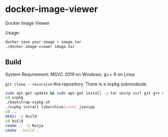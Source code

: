 docker-image-viewer
===================

Docker Image Viewer

Usage:
```bash
docker save your-image > image.tar
./docker-image-viewer image.tar
```


Build
--------

System Requirement: MSVC 2019 on Windows; g++ 9 on Linux

`git clone --recursive` this repository. There is a vcpkg submodoule.

```bash
sudo apt-get update && sudo apt-get install -y tar unzip curl git g++ cmake ninja-build
cd vcpkg
./bootstrap-vcpkg.sh
./vcpkg install libarchive[core] jsoncpp
cd ..
mkdir -p build
cd build
cmake .. -G Ninja
cmake --build .
```
